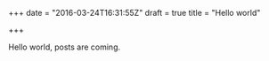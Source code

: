 +++
date = "2016-03-24T16:31:55Z"
draft = true
title = "Hello world"

+++

Hello world, posts are coming.

